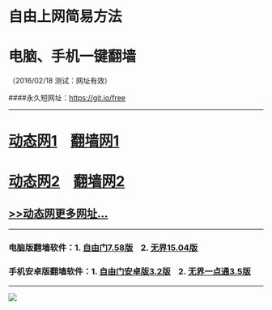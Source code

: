 # 自由上网简易方法
# 电脑、手机一键翻墙
（2016/02/18 测试：网址有效）

####永久短网址：https://git.io/free

***

# <a href="http://dt02.t31.org/218" target="_blank">动态网1</a>&nbsp;&nbsp;&nbsp;&nbsp;<a href="https://d1kkh9rxjohuup.cloudfront.net" target="_blank">翻墙网1</a>

# <a href="http://dt-02.cpct.com/218" target="_blank">动态网2</a>&nbsp;&nbsp;&nbsp;&nbsp;<a href="https://d2tlgd8ohfphni.cloudfront.net" target="_blank">翻墙网2</a>

## <a href="https://d2tlgd8ohfphni.cloudfront.net/urldt0.php/218" target="_blank">>>动态网更多网址...</a>
***

### 电脑版翻墙软件：1. <a href="https://d30ukpfou3l562.cloudfront.net/fgget.php?fid=fg758p.zip" target="_blank">自由门7.58版</a>&nbsp;&nbsp;&nbsp;&nbsp;2. <a href="https://d30ukpfou3l562.cloudfront.net/fgget.php?fid=u1504.zip" target="_blank">无界15.04版</a>

### 手机安卓版翻墙软件：1. <a href="https://d30ukpfou3l562.cloudfront.net/fgget.php?fid=fgma32.apk" target="_blank">自由门安卓版3.2版</a>&nbsp;&nbsp;&nbsp;&nbsp;2. <a href="https://d30ukpfou3l562.cloudfront.net/fgget.php?fid=um3.5.apk" target="_blank">无界一点通3.5版</a>

***

<p><img src="https://dyhe74182toy.cloudfront.net/pic/yjfq-20160207.png"></p> 
